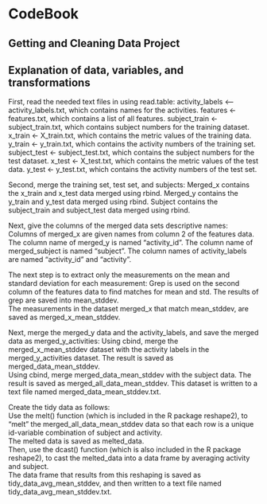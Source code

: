 # CodeBook
## Getting and Cleaning Data Project

## Explanation of data, variables, and transformations 

First, read the needed text files in using read.table:
  activity_labels <— activity_labels.txt, which contains names for the activities.
  features <- features.txt, which contains a list of all features.
  subject_train <- subject_train.txt, which contains subject numbers for the training dataset.
  x_train <- X_train.txt, which contains the metric values of the training data.
  y_train <- y_train.txt, which contains the activity numbers of the training set.
  subject_test <- subject_test.txt, which contains the subject numbers for the test dataset.
  x_test <- X_test.txt, which contains the metric values of the test data.
  y_test <- y_test.txt, which contains the activity numbers of the test set.

Second, merge the training set, test set, and subjects:
  Merged_x contains the x_train and x_test data merged using rbind.
  Merged_y contains the y_train and y_test data merged using rbind.
  Subject contains the subject_train and subject_test data merged using rbind.

Next, give the columns of the merged data sets descriptive names:
  Columns of merged_x are given names from column 2 of the features data.
  The column name of merged_y is named “activity_id”.
  The column name of merged_subject is named “subject”.
  The column names of activity_labels are named “activity_id” and “activity”.

The next step is to extract only the measurements on the mean and standard deviation for each measurement: 
  Grep is used on the second column of the features data to find matches for mean and std.
  The results of grep are saved into mean_stddev.  
  The measurements in the dataset merged_x that match mean_stddev, are saved as merged_x_mean_stddev.

Next, merge the merged_y data and the activity_labels, and save the merged data as merged_y_activities: 
  Using cbind, merge the merged_x_mean_stddev dataset with the activity labels in the merged_y_activities dataset.
    The result is saved as merged_data_mean_stddev.  
  Using cbind, merge merged_data_mean_stddev with the subject data.
    The result is saved as merged_all_data_mean_stddev.  This dataset is written to a text file named merged_data_mean_stddev.txt.

Create the tidy data as follows:  
  Use the melt() function (which is included in the R package reshape2), to “melt” the merged_all_data_mean_stddev data so that each row is a unique id-variable combination of subject and activity.  
    The melted data is saved as melted_data.  
  Then, use the dcast() function (which is also included in the R package reshape2), to cast the melted_data into a data frame by averaging activity and subject.  
    The data frame that results from this reshaping is saved as tidy_data_avg_mean_stddev, and then written to a text file named tidy_data_avg_mean_stddev.txt.





